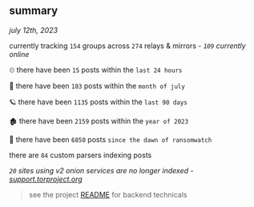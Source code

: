 
## summary
_july 12th, 2023_

currently tracking `154` groups across `274` relays & mirrors - _`109` currently online_

⏲ there have been `15` posts within the `last 24 hours`

🦈 there have been `103` posts within the `month of july`

🪐 there have been `1135` posts within the `last 90 days`

🏚 there have been `2159` posts within the `year of 2023`

🦕 there have been `6850` posts `since the dawn of ransomwatch`

there are `84` custom parsers indexing posts

_`20` sites using v2 onion services are no longer indexed - [support.torproject.org](https://support.torproject.org/onionservices/v2-deprecation/)_

> see the project [README](https://github.com/joshhighet/ransomwatch#ransomwatch--) for backend technicals
